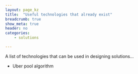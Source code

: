 ```yaml
---
layout: page_kz
title:  "Useful technologies that already exist"
breadcrumb: true
show_meta: true
header: no
categories:
    - solutions

---
```


A list of technologies that can be used in designing solutions...

* Uber pool algorithm
